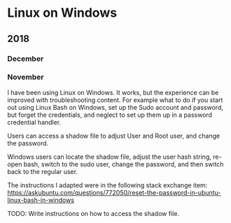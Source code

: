 # Linux on Windows

## 2018

### December

### November


I have been using Linux on Windows. It works, but the experience can be improved with troubleshooting content. For example what to do if you 
start out using Linux Bash on Windows, set up the Sudo account and password, but forget the credentials, and neglect to set up them up in
a password credential handler. 

Users can access a shadow file to adjust User and Root user, and change the password. 

Windows users can locate the shadow file, adjust the user hash string, re-open bash, switch to the sudo user, change the password, and then switch back to the
regular user. 

The instructions I adapted were in the following stack exchange item: https://askubuntu.com/questions/772050/reset-the-password-in-ubuntu-linux-bash-in-windows 

TODO:
Write instructions on how to access the shadow file.

